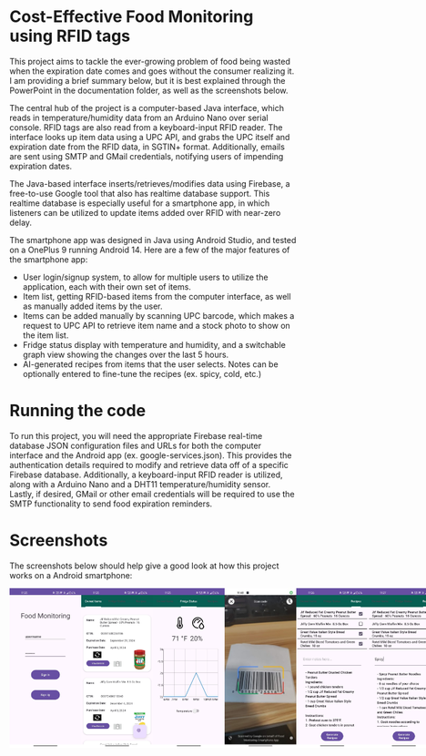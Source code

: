# Cost-Effective Food Monitoring using RFID tags

This project aims to tackle the ever-growing problem of food being wasted when the expiration date comes and goes without the consumer realizing it. I am providing a brief summary below, but it is best explained through the PowerPoint in the documentation folder, as well as the screenshots below.

The central hub of the project is a computer-based Java interface, which reads in temperature/humidity data from an Arduino Nano over serial console. RFID tags are also read from a keyboard-input RFID reader. The interface looks up item data using a UPC API, and grabs the UPC itself and expiration date from the RFID data, in SGTIN+ format. Additionally, emails are sent using SMTP and GMail credentials, notifying users of impending expiration dates.

The Java-based interface inserts/retrieves/modifies data using Firebase, a free-to-use Google tool that also has realtime database support. This realtime database is especially useful for a smartphone app, in which listeners can be utilized to update items added over RFID with near-zero delay. 

The smartphone app was designed in Java using Android Studio, and tested on a OnePlus 9 running Android 14. Here are a few of the major features of the smartphone app:

* User login/signup system, to allow for multiple users to utilize the application, each with their own set of items.
* Item list, getting RFID-based items from the computer interface, as well as manually added items by the user.
* Items can be added manually by scanning UPC barcode, which makes a request to UPC API to retrieve item name and a stock photo to show on the item list.
* Fridge status display with temperature and humidity, and a switchable graph view showing the changes over the last 5 hours.
* AI-generated recipes from items that the user selects. Notes can be optionally entered to fine-tune the recipes (ex. spicy, cold, etc.)

# Running the code

To run this project, you will need the appropriate Firebase real-time database JSON configuration files and URLs for both the computer interface and the Android app (ex. google-services.json). This provides the authentication details required to modify and retrieve data off of a specific Firebase database. Additionally, a keyboard-input RFID reader is utilized, along with a Arduino Nano and a DHT11 temperature/humidity sensor. Lastly, if desired, GMail or other email credentials will be required to use the SMTP functionality to send food expiration reminders.

# Screenshots

The screenshots below should help give a good look at how this project works on a Android smartphone:

<div style="display:flex;">
    <img src="https://github.com/tpw2033/Cost-Effective-Food-Monitoring-RFID/blob/main/Screenshots/login.jpg" width=25% height=25%>
    <img src="https://github.com/tpw2033/Cost-Effective-Food-Monitoring-RFID/blob/main/Screenshots/itemList.jpg" width=25% height=25%>
    <img src="https://github.com/tpw2033/Cost-Effective-Food-Monitoring-RFID/blob/main/Screenshots/fridgeStatus.jpg" width=25% height=25%>
    <img src="https://github.com/tpw2033/Cost-Effective-Food-Monitoring-RFID/blob/main/Screenshots/barcodeScan.jpg" width=25% height=25%>
    <img src="https://github.com/tpw2033/Cost-Effective-Food-Monitoring-RFID/blob/main/Screenshots/aiRecipe.jpg" width=25% height=25%>
    <img src="https://github.com/tpw2033/Cost-Effective-Food-Monitoring-RFID/blob/main/Screenshots/aiRecipeCustomized.jpg" width=25% height=25%>
</div>
